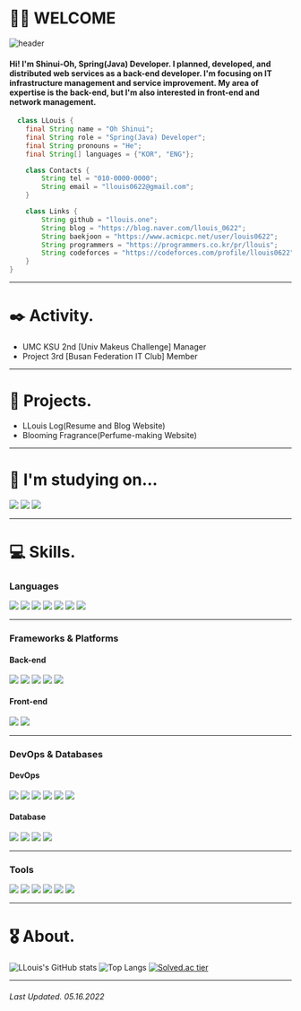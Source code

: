 # 👨‍💻 WELCOME

![header](https://capsule-render.vercel.app/api?type=waving&color=0:7FFFD4,100:1B1D1F&height=200&section=header&text=Shinui%20Oh(LLouis)&fontSize=60&animation=twinkling)

#### Hi! I'm Shinui-Oh, Spring(Java) Developer. I planned, developed, and distributed web services as a back-end developer. I'm focusing on IT infrastructure management and service improvement. My area of expertise is the back-end, but I'm also interested in front-end and network management.

```java
  class LLouis {
    final String name = "Oh Shinui";
    final String role = "Spring(Java) Developer";
    final String pronouns = "He";
    final String[] languages = {"KOR", "ENG"};

    class Contacts {
        String tel = "010-0000-0000";
        String email = "llouis0622@gmail.com";
    }

    class Links {
        String github = "llouis.one";
        String blog = "https://blog.naver.com/llouis_0622";
        String baekjoon = "https://www.acmicpc.net/user/louis0622";
        String programmers = "https://programmers.co.kr/pr/llouis";
        String codeforces = "https://codeforces.com/profile/llouis0622";
    }
}
```

- - -

# ✒️ Activity.
- UMC KSU 2nd [Univ Makeus Challenge] Manager
- Project 3rd [Busan Federation IT Club] Member

- - -

# 📍 Projects.
- LLouis Log(Resume and Blog Website)
- Blooming Fragrance(Perfume-making Website)

- - -

# 📖 I'm studying on...
<img src="https://img.shields.io/badge/Node.js-339933?style=flat&logo=Node.js&logoColor=white"/> <img src="https://img.shields.io/badge/Django-092E20?style=flat&logo=Django&logoColor=white"/> <img src="https://img.shields.io/badge/Docker-2496ED?style=flat&logo=Docker&logoColor=white"/>

- - -

# 💻 Skills.
### Languages
<img src="https://img.shields.io/badge/Java-007396?style=flat&logo=Java&logoColor=white"/> <img src="https://img.shields.io/badge/JavaScript-F7DF1E?style=flat&logo=JavaScript&logoColor=white"/> <img src="https://img.shields.io/badge/Python-3776AB?style=flat&logo=Python&logoColor=white"/> <img src="https://img.shields.io/badge/C++-00599C?style=flat&logo=C%2B%2B&logoColor=white"/> <img src="https://img.shields.io/badge/C-111324?style=flat&logo=C&logoColor=white"/> <img src="https://img.shields.io/badge/HTML5-E34F26?style=flat&logo=HTML5&logoColor=white"/> <img src="https://img.shields.io/badge/CSS3-1572B6?style=flat&logo=CSS3&logoColor=white"/>

- - -

### Frameworks & Platforms
#### Back-end
<img src="https://img.shields.io/badge/Spring-6DB33F?style=flat&logo=Spring&logoColor=white"/> <img src="https://img.shields.io/badge/Spring Boot-6DB33F?style=flat&logo=Spring Boot&logoColor=white"/> <img src="https://img.shields.io/badge/Spring Security-6DB33F?style=flat&logo=Spring Security&logoColor=white"/> <img src="https://img.shields.io/badge/JUnit5-25A162?style=flat&logo=JUnit5&logoColor=white"/> <img src="https://img.shields.io/badge/Thymeleaf-005F0F?style=flat&logo=Thymeleaf&logoColor=white"/>

#### Front-end
<img src="https://img.shields.io/badge/React-61DAFB?style=flat&logo=React&logoColor=white"/> <img src="https://img.shields.io/badge/Svelte-FF3E00?style=flat&logo=Svelte&logoColor=white"/>

- - -

### DevOps & Databases
#### DevOps
<img src="https://img.shields.io/badge/Amazon AWS-232F3E?style=flat&logo=Amazon AWS&logoColor=white"/> <img src="https://img.shields.io/badge/Amazon S3-569A31?style=flat&logo=Amazon S3&logoColor=white"/> <img src="https://img.shields.io/badge/NGINX-009639?style=flat&logo=NGINX&logoColor=white"/> <img src="https://img.shields.io/badge/Apache Tomcat-F8DC75?style=flat&logo=Apache Tomcat&logoColor=white"/> <img src="https://img.shields.io/badge/Git-F05032?style=flat&logo=Git&logoColor=white"/> <img src="https://img.shields.io/badge/GitHub-181717?style=flat&logo=GitHub&logoColor=white"/>

#### Database
<img src="https://img.shields.io/badge/MySQL-4479A1?style=flat&logo=MySQL&logoColor=white"/> <img src="https://img.shields.io/badge/SQLite-003B57?style=flat&logo=SQLite&logoColor=white"/> <img src="https://img.shields.io/badge/MariaDB-003545?style=flat&logo=MariaDB&logoColor=white"/> <img src="https://img.shields.io/badge/MongoDB-47A248?style=flat&logo=MongoDB&logoColor=white"/>

- - -
### Tools
<img src="https://img.shields.io/badge/IntelliJ IDEA-000000?style=flat&logo=IntelliJ IDEA&logoColor=white"/> <img src="https://img.shields.io/badge/WebStorm-000000?style=flat&logo=WebStorm&logoColor=white"/> <img src="https://img.shields.io/badge/CLion-000000?style=flat&logo=CLion&logoColor=white"/> <img src="https://img.shields.io/badge/PyCharm-000000?style=flat&logo=PyCharm&logoColor=white"/> <img src="https://img.shields.io/badge/Visual Studio Code-007ACC?style=flat&logo=Visual Studio Code&logoColor=white"/> <img src="https://img.shields.io/badge/Eclipse IDE-2C2255?style=flat&logo=Eclipse IDE&logoColor=white"/> 

- - -

# 🎖️ About.
![LLouis's GitHub stats](https://github-readme-stats.vercel.app/api?username=Shinui-Oh&show_icons=true&theme=radical) 
![Top Langs](https://github-readme-stats.vercel.app/api/top-langs/?username=Shinui-Oh&layout=compact&theme=tokyonight) 
[![Solved.ac tier](http://mazassumnida.wtf/api/v2/generate_badge?boj=louis0622)](https://solved.ac/louis0622)

- - -
###### Last Updated. 05.16.2022
